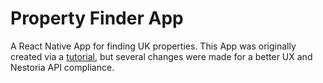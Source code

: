 # Property Finder App
A React Native App for finding UK properties.
This App was originally created via a [tutorial](https://www.raywenderlich.com/126063/react-native-tutorial), but several changes were made for a better UX and Nestoria API compliance.
